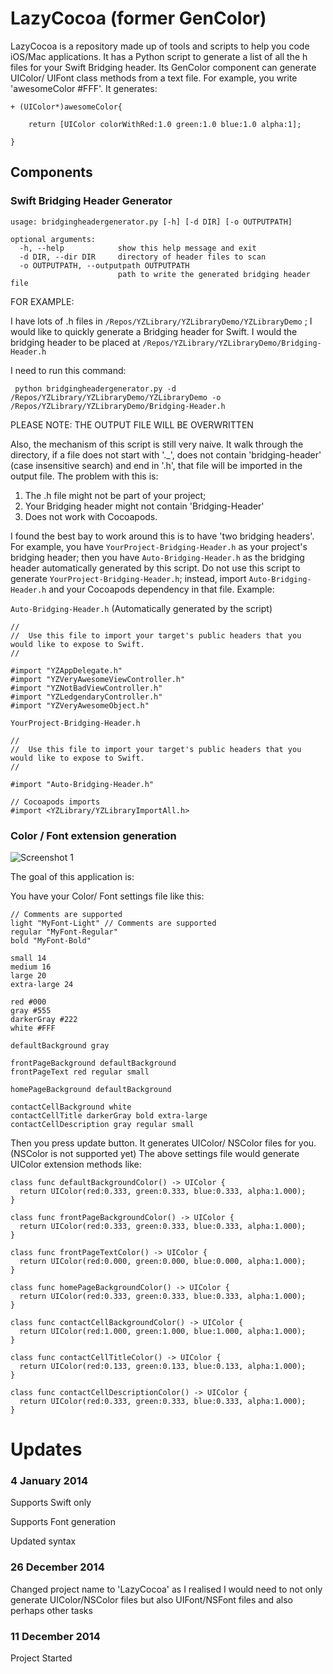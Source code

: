 LazyCocoa (former GenColor)
===========================

LazyCocoa is a repository made up of tools and scripts to help you code iOS/Mac applications. It has a Python script to generate a list of all the h files for your Swift Bridging header. Its GenColor component can generate UIColor/ UIFont class methods from a text file. For example, you write 'awesomeColor #FFF'. It generates:

```
+ (UIColor*)awesomeColor{ 

	return [UIColor colorWithRed:1.0 green:1.0 blue:1.0 alpha:1];

}
``` 

## Components

### Swift Bridging Header Generator

```
usage: bridgingheadergenerator.py [-h] [-d DIR] [-o OUTPUTPATH]

optional arguments:
  -h, --help            show this help message and exit
  -d DIR, --dir DIR     directory of header files to scan
  -o OUTPUTPATH, --outputpath OUTPUTPATH
                        path to write the generated bridging header file
```

FOR EXAMPLE:

I have lots of .h files in `/Repos/YZLibrary/YZLibraryDemo/YZLibraryDemo` ; I would like to quickly generate a Bridging header for Swift. I would the bridging header to be placed at `/Repos/YZLibrary/YZLibraryDemo/Bridging-Header.h`

I need to run this command:

```
 python bridgingheadergenerator.py -d /Repos/YZLibrary/YZLibraryDemo/YZLibraryDemo -o /Repos/YZLibrary/YZLibraryDemo/Bridging-Header.h
```

PLEASE NOTE: THE OUTPUT FILE WILL BE OVERWRITTEN

Also, the mechanism of this script is still very naive. It walk through the directory, if a file does not start with '._', does not contain 'bridging-header' (case insensitive search) and end in '.h', that file will be imported in the output file. The problem with this is:

1. The .h file might not be part of your project;
2. Your Bridging header might not contain 'Bridging-Header'
3. Does not work with Cocoapods.

I found the best bay to work around this is to have 'two bridging headers'. For example, you have `YourProject-Bridging-Header.h` as your project's bridging header; then you have `Auto-Bridging-Header.h` as the bridging header automatically generated by this script. Do not use this script to generate `YourProject-Bridging-Header.h`; instead, import `Auto-Bridging-Header.h` and your Cocoapods dependency in that file. Example:

`Auto-Bridging-Header.h` (Automatically generated by the script)
```
//
//  Use this file to import your target's public headers that you would like to expose to Swift.
//

#import "YZAppDelegate.h"
#import "YZVeryAwesomeViewController.h"
#import "YZNotBadViewController.h"
#import "YZLedgendaryController.h"
#import "YZVeryAwesomeObject.h"
```

`YourProject-Bridging-Header.h`
```
//
//  Use this file to import your target's public headers that you would like to expose to Swift.
//

#import "Auto-Bridging-Header.h"

// Cocoapods imports
#import <YZLibrary/YZLibraryImportAll.h>
```

### Color / Font extension generation

![Screenshot 1](https://raw.githubusercontent.com/yichizhang/GenColor-Mac/master/Screenshots/screen1.png)

The goal of this application is:

You have your Color/ Font settings file like this:

```
// Comments are supported
light "MyFont-Light" // Comments are supported
regular "MyFont-Regular"
bold "MyFont-Bold"

small 14
medium 16
large 20
extra-large 24

red #000
gray #555
darkerGray #222
white #FFF

defaultBackground gray

frontPageBackground defaultBackground
frontPageText red regular small

homePageBackground defaultBackground

contactCellBackground white
contactCellTitle darkerGray bold extra-large
contactCellDescription gray regular small
```

Then you press update button. It generates UIColor/ NSColor files for you. (NSColor is not supported yet) The above settings file would generate UIColor extension methods like:

```
class func defaultBackgroundColor() -> UIColor {
  return UIColor(red:0.333, green:0.333, blue:0.333, alpha:1.000);
}

class func frontPageBackgroundColor() -> UIColor {
  return UIColor(red:0.333, green:0.333, blue:0.333, alpha:1.000);
}

class func frontPageTextColor() -> UIColor {
  return UIColor(red:0.000, green:0.000, blue:0.000, alpha:1.000);
}

class func homePageBackgroundColor() -> UIColor {
  return UIColor(red:0.333, green:0.333, blue:0.333, alpha:1.000);
}

class func contactCellBackgroundColor() -> UIColor {
  return UIColor(red:1.000, green:1.000, blue:1.000, alpha:1.000);
}

class func contactCellTitleColor() -> UIColor {
  return UIColor(red:0.133, green:0.133, blue:0.133, alpha:1.000);
}

class func contactCellDescriptionColor() -> UIColor {
  return UIColor(red:0.333, green:0.333, blue:0.333, alpha:1.000);
}
```

Updates
=======
### 4 January 2014

Supports Swift only

Supports Font generation

Updated syntax

### 26 December 2014

Changed project name to 'LazyCocoa' as I realised I would need to not only generate UIColor/NSColor files but also UIFont/NSFont files and also perhaps other tasks

### 11 December 2014

Project Started